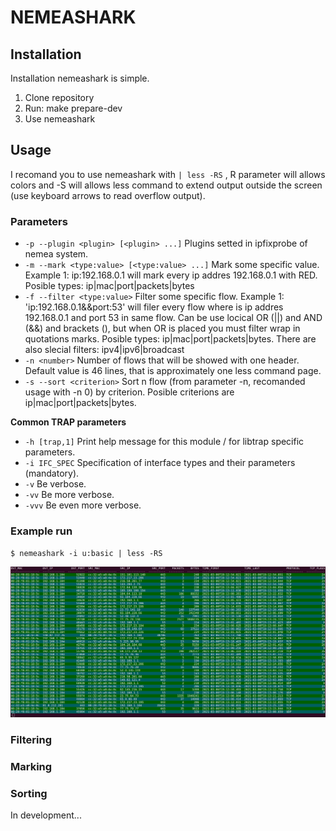 # NEMEASHARK

## Installation

Installation nemeashark is simple.

1. Clone repository
2. Run: make prepare-dev
3. Use nemeashark

## Usage

I recomand you to use nemeashark with `| less -RS` , R parameter will allows colors and -S will allows less command to extend output outside the screen (use keyboard arrows to read overflow output).

### Parameters

- `-p --plugin <plugin> [<plugin> ...]` Plugins setted in ipfixprobe of nemea system.
- `-m --mark <type:value> [<type:value> ...]` Mark some specific value. Example 1: ip:192.168.0.1 will mark every ip addres 192.168.0.1 with RED. Posible types: ip|mac|port|packets|bytes
- `-f --filter <type:value>` Filter some specific flow. Example 1: 'ip:192.168.0.1&&port:53' will filer every flow where is ip addres 192.168.0.1 and port 53 in same flow. Can be use locical OR (||) and AND (&&) and brackets (), but when OR is placed you must filter wrap in quotations marks. Posible types: ip|mac|port|packets|bytes. There are also slecial filters: ipv4|ipv6|broadcast
- `-n <number>` Number of flows that will be showed with one header. Default value is 46 lines, that is approximately one less command page.
- `-s --sort <criterion>` Sort n flow (from parameter -n, recomanded usage with -n 0) by criterion. Posible criterions are ip|mac|port|packets|bytes.

**Common TRAP parameters**

- `-h [trap,1]` Print help message for this module / for libtrap specific parameters.
- `-i IFC_SPEC` Specification of interface types and their parameters (mandatory).
- `-v` Be verbose.
- `-vv` Be more verbose.
- `-vvv` Be even more verbose.

### Example run

`$ nemeashark -i u:basic | less -RS`

![basic output](data/basic_output.png)

### Filtering

### Marking

### Sorting

In development...
